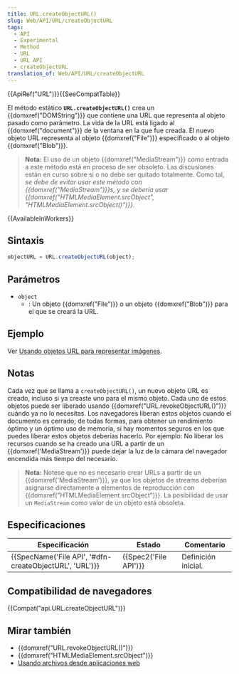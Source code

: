 ```yaml
---
title: URL.createObjectURL()
slug: Web/API/URL/createObjectURL
tags:
  - API
  - Experimental
  - Method
  - URL
  - URL API
  - createObjectURL
translation_of: Web/API/URL/createObjectURL
---
```

{{ApiRef("URL")}}{{SeeCompatTable}}

El método estático **`URL.createObjectURL()`** crea un {{domxref("DOMString")}} que contiene una URL que representa al objeto pasado como parámetro. La vida de la URL está ligado al {{domxref("document")}} de la ventana en la que fue creada. El nuevo objeto URL representa al objeto {{domxref("File")}} especificado o al objeto {{domxref("Blob")}}.

> **Nota:** El uso de un objeto {{domxref("MediaStream")}} como entrada a este método está en proceso de ser obsoleto. Las discusiones están en curso sobre si o no debe ser quitado totalmente. Como tal, _se debe de evitar usar este método con {{domxref("MediaStream")}}s, y se debería usar {{domxref("HTMLMediaElement.srcObject", "HTMLMediaElement.srcObject()")}}_.

{{AvailableInWorkers}}

## Sintaxis

```js
objectURL = URL.createObjectURL(object);
```

## Parámetros

- `object`
  - : Un objeto {{domxref("File")}} o un objeto {{domxref("Blob")}} para el que se creará la URL.

## Ejemplo

Ver [Usando objetos URL para representar imágenes](/es/docs/Using_files_from_web_applications#Example_Using_object_URLs_to_display_images).

## Notas

Cada vez que se llama a `createObjectURL()`, un nuevo objeto URL es creado, incluso si ya creaste uno para el mismo objeto. Cada uno de estos objetos puede ser liberado usando {{domxref("URL.revokeObjectURL()")}} cuándo ya no lo necesitas. Los navegadores liberan estos objetos cuando el documento es cerrado; de todas formas, para obtener un rendimiento óptimo y un óptimo uso de memoria, si hay momentos seguros en los que puedes liberar estos objetos deberías hacerlo. Por ejemplo: No liberar los recursos cuando se ha creado una URL a partir de un {{domxref('MediaStream')}} puede dejar la luz de la cámara del navegador encendida más tiempo del necesario.

> **Nota:** Notese que no es necesario crear URLs a partir de un {{domxref('MediaStream')}}, ya que los objetos de streams deberían asignarse directamente a elementos de reproducción con {{domxref("HTMLMediaElement.srcObject")}}. La posibilidad de usar un `MediaStream` como valor de un objeto está obsoleta.

## Especificaciones

| Especificación                                                           | Estado                       | Comentario          |
| ------------------------------------------------------------------------ | ---------------------------- | ------------------- |
| {{SpecName('File API', '#dfn-createObjectURL', 'URL')}} | {{Spec2('File API')}} | Definición inicial. |

## Compatibilidad de navegadores

{{Compat("api.URL.createObjectURL")}}

## Mirar también

- {{domxref("URL.revokeObjectURL()")}}
- {{domxref("HTMLMediaElement.srcObject")}}
- [Usando archivos desde aplicaciones web](/es/docs/Using_files_from_web_applications)
